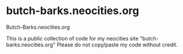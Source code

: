 # butch-barks.neocities.org
Butch-Barks.neocities.org

This is a public collection of code for my neocities site "butch-barks.neocities.org"
Please do not copy/paste my code without credit. 
